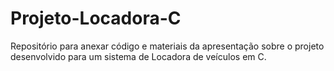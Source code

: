 # Projeto-Locadora-C
Repositório para anexar código e materiais da apresentação sobre o projeto desenvolvido para um sistema de Locadora de veículos em C. 
